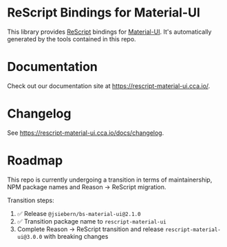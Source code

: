# ReScript Bindings for Material-UI

This library provides [ReScript](https://rescript-lang.org/) bindings for
[Material-UI](https://material-ui.com/). It's automatically generated by the tools contained in this repo.

# Documentation

Check out our documentation site at https://rescript-material-ui.cca.io/.

# Changelog

See https://rescript-material-ui.cca.io/docs/changelog.

# Roadmap

This repo is currently undergoing a transition in terms of maintainership, NPM package names and Reason -> ReScript migration.

Transition steps:

1. ✅ Release `@jsiebern/bs-material-ui@2.1.0`
2. ✅ Transition package name to `rescript-material-ui`
3. Complete Reason -> ReScript transition and release `rescript-material-ui@3.0.0` with breaking changes
